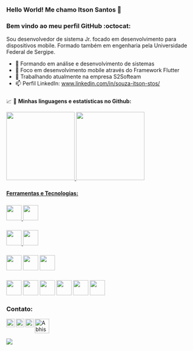 ### Hello World! Me chamo Itson Santos 👋 
### Bem vindo ao meu perfil GitHub  :octocat:


Sou desenvolvedor de sistema Jr. focado em desenvolvimento para dispositivos mobile. 
Formado também em engenharia pela Universidade Federal de Sergipe.


- :rocket: Formando em análise e desenvolvimento de sistemas
- :dart: Foco em desenvolvimento mobile através do Framework Flutter
- 🔭 Trabalhando atualmente na empresa S2Softeam
- 📫 Perfil LinkedIn:  www.linkedin.com/in/souza-itson-stos/ 

 ###
 ###

📈 🚧 **Minhas linguagens e estatísticas no Github:**
<div>
<a href="https://github.com/ItsonStos">
 <img height="180em" 
      src="https://github-readme-stats.vercel.app/api/top-langs/?username=ItsonStos&layout=compact&langs_count=7&theme=dracula"/>
<img height="180em"
     src="https://github-readme-stats.vercel.app/api?username=ItsonStos&show_icons=true&theme=dracula&include_all_commits=true&count_private=true"/>
</div>

 ###
 ###

  
**Ferramentas e Tecnologias:**


###
<code><img height="40"
           src="https://cdn.jsdelivr.net/gh/devicons/devicon/icons/flutter/flutter-original.svg"/></code> 
<code><img height="40"
           src="https://cdn.jsdelivr.net/gh/devicons/devicon/icons/dart/dart-original.svg"/>
</code>
###
 
###
<code><img height="40" 
src="https://cdn.jsdelivr.net/gh/devicons/devicon/icons/android/android-original.svg"/></code>
<a></a>
<code><img height="40" 
src="https://logosmarcas.net/wp-content/uploads/2020/04/Apple-Logo.png"/></code>
### 
 
###
<code><img height="40"
           src="https://cdn.jsdelivr.net/gh/devicons/devicon/icons/postgresql/postgresql-original.svg"/></code>
<code><img height="40"
           src="https://cdn.jsdelivr.net/gh/devicons/devicon/icons/sqlite/sqlite-original.svg"/></code>
<code><img height="40"
           src="https://cdn.jsdelivr.net/gh/devicons/devicon/icons/mysql/mysql-original.svg"/></code> 
###

###
<code><img height="40"
           src="https://cdn.jsdelivr.net/gh/devicons/devicon/icons/vscode/vscode-original.svg"/></code> 
<code><img height="40"
           src="https://cdn.jsdelivr.net/gh/devicons/devicon/icons/androidstudio/androidstudio-original.svg"/></code>
 <code><img height="40"
           src="https://cdn.worldvectorlogo.com/logos/firebase-1.svg"/></code>
 <code><img height="40"
           src="https://www.testautomatisierung.org/wp-content/uploads/postman-300x183.jpg"/></code>
<code><img height="40"
           src="https://cdn.jsdelivr.net/gh/devicons/devicon/icons/git/git-original.svg"/></code> 
<code><img height="40"
           src="https://cdn-icons-png.flaticon.com/512/25/25231.png"/></code>
###

### Contato:
<div>
<a href="https://www.linkedin.com/in/itson-s-souza-59466a9b/">
 <img align="left" alt="Abhishek's LinkedIN" width="22px"
      src="https://raw.githubusercontent.com/peterthehan/peterthehan/master/assets/linkedin.svg" /></a>
<a href="https://discord.gg/ItsonStos#9397">
 <img align="left" alt="Abhishek's Discord" width="22px"
      src="https://raw.githubusercontent.com/peterthehan/peterthehan/master/assets/discord.svg"/></a>
<a href="https://api.whatsapp.com/send/?phone=55799991959">
 <img align="left" alt="Abhishek's Whatsapp" width="22px"
      src="https://upload.wikimedia.org/wikipedia/commons/6/6b/WhatsApp.svg"/></a>
<a href = "ItsonStos:itsonsantos@sgmail.com">
 <img align="start" alt="Abhishek's Discord" width="38px"
      src="https://www.logo.wine/a/logo/Gmail/Gmail-Logo.wine.svg" target="_blank"></a>

![](https://visitor-badge.glitch.me/badge?page_id=ItsonStos.ItsonStos)

</div>
